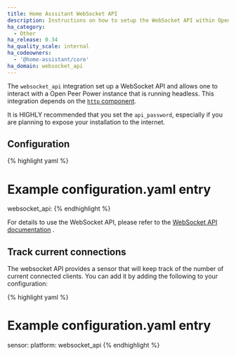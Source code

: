 ```yaml
---
title: Home Asssitant WebSocket API
description: Instructions on how to setup the WebSocket API within Open Peer Power.
ha_category:
  - Other
ha_release: 0.34
ha_quality_scale: internal
ha_codeowners:
  - '@home-assistant/core'
ha_domain: websocket_api
---
```


The `websocket_api` integration set up a WebSocket API and allows one to interact with a Open Peer Power instance that is running headless. This integration depends on the [`http` component](/integrations/http/).

<div class='note warning'>

It is HIGHLY recommended that you set the `api_password`, especially if you are planning to expose your installation to the internet.

</div>

## Configuration

{% highlight yaml %}
# Example configuration.yaml entry
websocket_api:
{% endhighlight %}

For details to use the WebSocket API, please refer to the [WebSocket API documentation](/developers/websocket_api/) .

## Track current connections

The websocket API provides a sensor that will keep track of the number of current connected clients. You can add it by adding the following to your configuration:

{% highlight yaml %}
# Example configuration.yaml entry
sensor:
  platform: websocket_api
{% endhighlight %}
